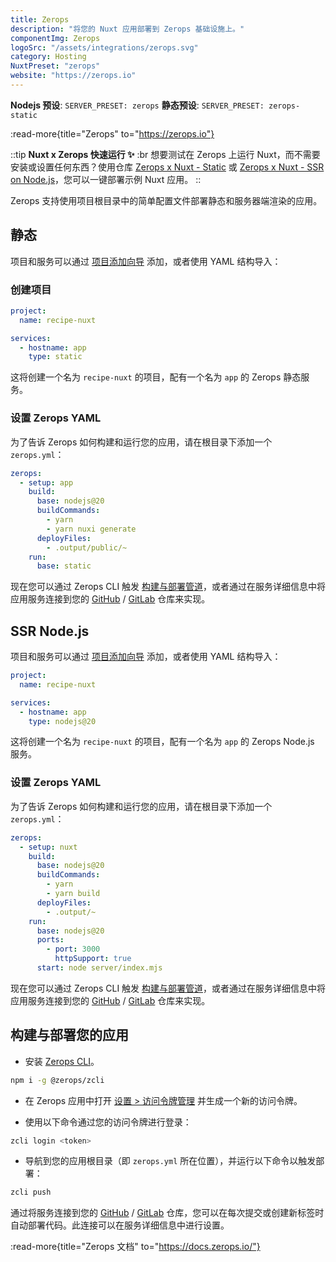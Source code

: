 ```yaml
---
title: Zerops
description: "将您的 Nuxt 应用部署到 Zerops 基础设施上。"
componentImg: Zerops
logoSrc: "/assets/integrations/zerops.svg"
category: Hosting
NuxtPreset: "zerops"
website: "https://zerops.io"
---
```


**Nodejs 预设**: `SERVER_PRESET: zerops`
**静态预设**: `SERVER_PRESET: zerops-static`

:read-more{title="Zerops" to="https://zerops.io"}

::tip
**Nuxt x Zerops 快速运行 ✨**
:br
想要测试在 Zerops 上运行 Nuxt，而不需要安装或设置任何东西？使用仓库 [Zerops x Nuxt - Static](https://github.com/zeropsio/recipe-nuxt-static) 或 [Zerops x Nuxt - SSR on Node.js](https://github.com/zeropsio/recipe-nuxt-nodejs)，您可以一键部署示例 Nuxt 应用。
::


Zerops 支持使用项目根目录中的简单配置文件部署静态和服务器端渲染的应用。

## 静态

项目和服务可以通过 [项目添加向导](https://app.zerops.io/dashboard/project-add) 添加，或者使用 YAML 结构导入：

### 创建项目

```yml [zerops-project-import.yml]
project:
  name: recipe-nuxt

services:
  - hostname: app
    type: static
```
这将创建一个名为 `recipe-nuxt` 的项目，配有一个名为 `app` 的 Zerops 静态服务。

### 设置 Zerops YAML

为了告诉 Zerops 如何构建和运行您的应用，请在根目录下添加一个 `zerops.yml`：

```yml [zerops.yml]
zerops:
  - setup: app
    build:
      base: nodejs@20
      buildCommands:
        - yarn
        - yarn nuxi generate
      deployFiles:
        - .output/public/~
    run:
      base: static
```

现在您可以通过 Zerops CLI 触发 [构建与部署管道](#building-deploying-your-app)，或者通过在服务详细信息中将应用服务连接到您的 [GitHub](https://docs.zerops.io/references/github-integration/) / [GitLab](https://docs.zerops.io/references/gitlab-integration) 仓库来实现。

## SSR Node.js

项目和服务可以通过 [项目添加向导](https://app.zerops.io/dashboard/project-add) 添加，或者使用 YAML 结构导入：

```yml [zerops-project-import.yml]
project:
  name: recipe-nuxt

services:
  - hostname: app
    type: nodejs@20
```

这将创建一个名为 `recipe-nuxt` 的项目，配有一个名为 `app` 的 Zerops Node.js 服务。

### 设置 Zerops YAML

为了告诉 Zerops 如何构建和运行您的应用，请在根目录下添加一个 `zerops.yml`：

```yml [zerops.yml]
zerops:
  - setup: nuxt
    build:
      base: nodejs@20
      buildCommands:
        - yarn
        - yarn build
      deployFiles:
        - .output/~
    run:
      base: nodejs@20
      ports:
        - port: 3000
          httpSupport: true
      start: node server/index.mjs
```

现在您可以通过 Zerops CLI 触发 [构建与部署管道](#building-deploying-your-app)，或者通过在服务详细信息中将应用服务连接到您的 [GitHub](https://docs.zerops.io/references/github-integration/) / [GitLab](https://docs.zerops.io/references/gitlab-integration) 仓库来实现。


## 构建与部署您的应用

- 安装 [Zerops CLI](https://github.com/zeropsio/zcli)。
```sh
npm i -g @zerops/zcli
```

- 在 Zerops 应用中打开 [设置 > 访问令牌管理](https://app.zerops.io/settings/token-management) 并生成一个新的访问令牌。

- 使用以下命令通过您的访问令牌进行登录：

```sh
zcli login <token>
```

- 导航到您的应用根目录（即 `zerops.yml` 所在位置），并运行以下命令以触发部署：

```sh
zcli push
```

通过将服务连接到您的 [GitHub](https://docs.zerops.io/references/gitlab-integration) / [GitLab](https://docs.zerops.io/references/gitlab-integration) 仓库，您可以在每次提交或创建新标签时自动部署代码。此连接可以在服务详细信息中进行设置。


:read-more{title="Zerops 文档" to="https://docs.zerops.io/"}

